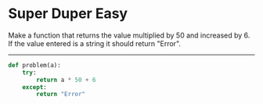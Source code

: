 # Super Duper Easy

Make a function that returns the value multiplied by 50 and increased by 6. If the value entered is a string it should return "Error".

---

```py
def problem(a):
    try:
        return a * 50 + 6
    except:
        return "Error"
```
